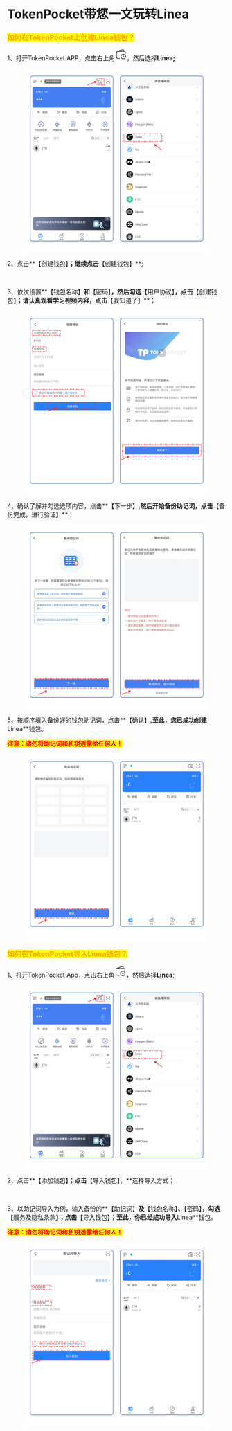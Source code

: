 # TokenPocket带您一文玩转Linea

### <mark style="color:orange;">如何在TokenPocket上创建Linea钱包？</mark>

1、打开TokenPocket APP，点击右上角![](<../../.gitbook/assets/image (5) (3).png>)，然后选择**Linea;**

<figure><img src="../../.gitbook/assets/cn 1 (2) (1).png" alt=""><figcaption></figcaption></figure>

2、点击**【创建钱包】**；继续点击**【创建钱包】**;

<figure><img src="../../.gitbook/assets/组 109.png" alt=""><figcaption></figcaption></figure>

3、依次设置**【钱包名称】**和**【密码】**，然后勾选**【用户协议】**，点击**【创建钱包】**；请认真观看学习视频内容，点击**【我知道了】**；

<figure><img src="../../.gitbook/assets/cn 2 (2) (1).png" alt=""><figcaption></figcaption></figure>

4、确认了解并勾选选项内容，点击**【下一步】,**然后开始备份助记词，点击**【备份完成，进行验证】**；

<figure><img src="../../.gitbook/assets/image (9).png" alt=""><figcaption></figcaption></figure>

5、按顺序填入备份好的钱包助记词，点击**【确认】**,至此，您已成功创建**Linea**钱包。

<mark style="color:red;">**注意：请勿将助记词和私钥透露给任何人！**</mark>

<figure><img src="../../.gitbook/assets/cn 3 (2).png" alt=""><figcaption></figcaption></figure>

### <mark style="color:orange;">**如何在TokenPocket导入Linea钱包？**</mark>

1、打开TokenPocket App，点击右上角![](<../../.gitbook/assets/image (3).png>)，然后选择**Linea**;

<figure><img src="../../.gitbook/assets/cn 1 (2) (1).png" alt=""><figcaption></figcaption></figure>

2、点击**【添加钱包】**；点击**【导入钱包】，**选择导入方式；

<figure><img src="../../.gitbook/assets/组 110.png" alt=""><figcaption></figcaption></figure>

3、以助记词导入为例，输入备份的**【助记词】**及**【钱包名称】**、**【密码】**，勾选**【服务及隐私条款】**；点击**【导入钱包】**；至此，你已经成功导入**Linea**钱包。

<mark style="color:red;">**注意：请勿将助记词和私钥透露给任何人！**</mark>

<figure><img src="../../.gitbook/assets/cn 4 (2) (1).png" alt=""><figcaption></figcaption></figure>
